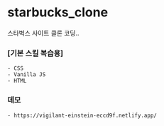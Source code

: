# starbucks_clone
스타벅스 사이트 클론 코딩..

### [기본 스킬 복습용]
    - CSS
    - Vanilla JS
    - HTML

### 데모
    - https://vigilant-einstein-eccd9f.netlify.app/
